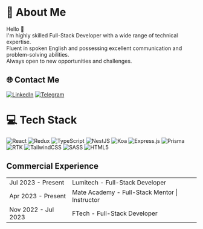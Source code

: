 # 💫 About Me
Hello 👋\
I'm highly skilled Full-Stack Developer with a wide range of technical expertise.\
Fluent in spoken English and possessing excellent communication and problem-solving abilities.\
Always open to new opportunities and challenges.


## 🌐 Contact Me
[![LinkedIn](https://img.shields.io/badge/LinkedIn-%230077B5.svg?logo=linkedin&logoColor=white)](https://www.linkedin.com/in/maksym-sobko-253a8824a/) 
[![Telegram](https://img.shields.io/badge/-telegram-red?color=white&logo=telegram&logoColor=black)](https://t.me/makssobko)

# 💻 Tech Stack
![React](https://img.shields.io/badge/react-%2320232a.svg?style=for-the-badge&logo=react&logoColor=%2361DAFB) ![Redux](https://img.shields.io/badge/redux-%23593d88.svg?style=for-the-badge&logo=redux&logoColor=white) ![TypeScript](https://img.shields.io/badge/typescript-%23007ACC.svg?style=for-the-badge&logo=typescript&logoColor=white) ![NestJS](https://img.shields.io/badge/nestjs-%23E0234E.svg?style=for-the-badge&logo=nestjs&logoColor=white) ![Koa](https://img.shields.io/badge/Koa-33333D.svg?style=for-the-badge&logo=Koa&logoColor=white) ![Express.js](https://img.shields.io/badge/express.js-%23404d59.svg?style=for-the-badge&logo=express&logoColor=%2361DAFB) ![Prisma](https://img.shields.io/badge/Prisma-3982CE?style=for-the-badge&logo=Prisma&logoColor=white) ![RTK](https://img.shields.io/badge/React%20Query-FF4154.svg?style=for-the-badge&logo=React-Query&logoColor=white) ![TailwindCSS](https://img.shields.io/badge/tailwindcss-%2338B2AC.svg?style=for-the-badge&logo=tailwind-css&logoColor=white) ![SASS](https://img.shields.io/badge/SASS-hotpink.svg?style=for-the-badge&logo=SASS&logoColor=white) ![HTML5](https://img.shields.io/badge/html5-%23E34F26.svg?style=for-the-badge&logo=html5&logoColor=white)

## Commercial Experience        

<table>
      <tr>
        <td>Jul 2023 - Present</td>
        <td>
          Lumitech - Full-Stack Developer
        </td>
      </tr>  
      <tr>
        <td>Apr 2023 - Present</td>
        <td>
          Mate Academy - Full-Stack Mentor | Instructor
        </td>
      </tr>
      <tr>
        <td>Nov 2022 - Jul 2023</td>
        <td>
          FTech - Full-Stack Developer
        </td>
      </tr>  
</table>
